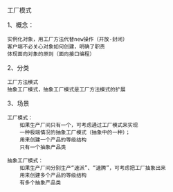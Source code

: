 工厂模式

1、概念：

    实例化对象，用工厂方法代替new操作（开放-封闭）
    客户端不必关心对象如何创建，明确了职责
    体现面向对象的原则（面向接口编程）

2、分类

    工厂方法模式
    抽象工厂模式，抽象工厂模式是工厂方法模式的扩展

3、场景

    工厂模式：   
        如果生产厂间只有一个，可考虑通过工厂模式来实现
        一种极端情况的抽象工厂模式（抽象中的一种）；
        用来创建一个产品的等级结构
        只有一个抽象产品类
        
    抽象工厂模式：
        如果生产厂间分别生产“速派”、“速腾”，可考虑把工厂抽象出来
        用来创建多个产品的等级结构
        有多个抽象产品类